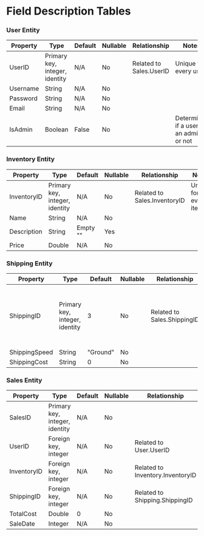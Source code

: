 # Field Description Tables

### User Entity 
| Property | Type | Default | Nullable | Relationship | Notes |
|----------|------|---------|----------|--------------|-------|
|  UserID  | Primary key, integer, identity | N/A | No | Related to Sales.UserID | Unique for every user |
|  Username  | String  | N/A   | No |              |       |
|  Password  | String  | N/A   | No |              |       |
|  Email     | String  | N/A   | No |              |       |
|  IsAdmin   | Boolean | False | No |              | Determines if a user is an admin or not |

### Inventory Entity 
| Property | Type | Default | Nullable | Relationship | Notes |
|----------|------|---------|----------|--------------|-------|
|  InventoryID  | Primary key, integer, identity | N/A | No | Related to Sales.InventoryID | Unique for every item |
|  Name      | String  | N/A  | No  |              |       |
|  Description | String  | Empty "" | Yes |              |       |
|  Price     | Double  | N/A  | No  |              |       |

### Shipping Entity 
| Property | Type | Default | Nullable | Relationship | Notes |
|----------|------|---------|----------|--------------|-------|
|  ShippingID  | Primary key, integer, identity | 3 | No | Related to Sales.ShippingID | 3 diffrent IDs are used to determine the preferred shipping method |
|  ShippingSpeed  | String  | "Ground"   | No |              |       |
|  ShippingCost   | String  | 0 | No |              |       |

### Sales Entity 
| Property | Type | Default | Nullable | Relationship | Notes |
|----------|------|---------|----------|--------------|-------|
|  SalesID  | Primary key, integer, identity | N/A | No |   | Unique for every sale |
|  UserID  | Foreign key, integer   | N/A   | No         | Related to User.UserID |       |
|  InventoryID     | Foreign key, integer  | N/A   | No | Related to Inventory.InventoryID |       |
|  ShippingID   | Foreign key, integer | N/A | No       | Related to Shipping.ShippingID |     |
|  TotalCost  | Double  | 0   | No |       |       |
|  SaleDate  | Integer | N/A   | No |       |       |
